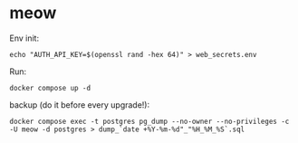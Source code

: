 # meow

Env init:
```
echo "AUTH_API_KEY=$(openssl rand -hex 64)" > web_secrets.env
```

Run:
```
docker compose up -d
```

backup (do it before every upgrade!):
```
docker compose exec -t postgres pg_dump --no-owner --no-privileges -c -U meow -d postgres > dump_`date +%Y-%m-%d"_"%H_%M_%S`.sql
```
